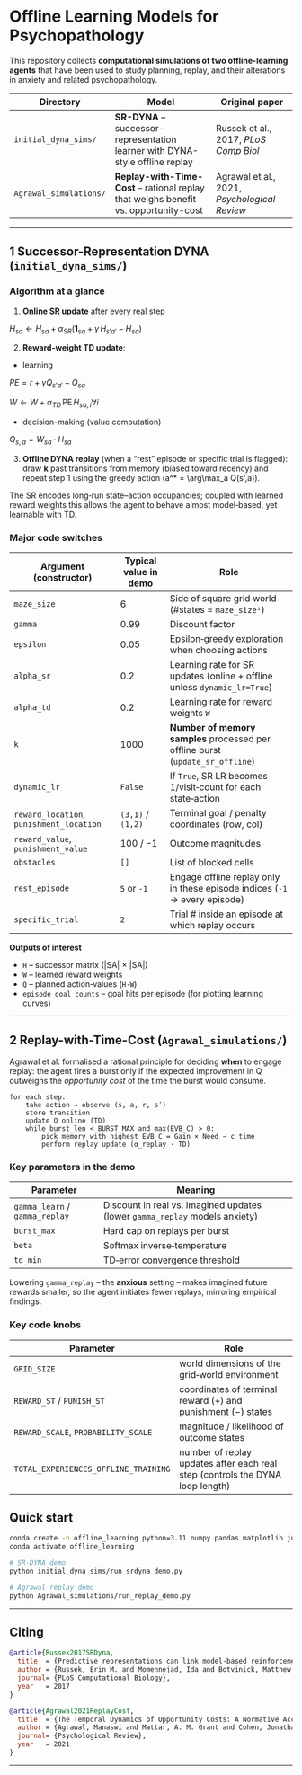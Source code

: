 
# Offline Learning Models for Psychopathology

This repository collects **computational simulations of two offline-learning agents** that have been used to study planning, replay, and their alterations in anxiety and related psychopathology.

| Directory | Model | Original paper |
|-----------|-------|----------------|
| `initial_dyna_sims/` | **SR-DYNA** – successor-representation learner with DYNA-style offline replay | Russek et al., 2017, *PLoS Comp Biol* |
| `Agrawal_simulations/` | **Replay-with-Time-Cost** – rational replay that weighs benefit vs. opportunity-cost | Agrawal et al., 2021, *Psychological Review* |

---

## 1  Successor-Representation DYNA (`initial_dyna_sims/`)

### Algorithm at a glance

1. **Online SR update** after every real step

$H_{sa} \leftarrow H_{sa} + \alpha_{SR}(\mathbf{1}_{sa} + \gamma \, H_{s'a'} - H_{sa})$

2. **Reward-weight TD update**:
- learning

$PE = r + \gamma Q_{s'a'} - Q_{sa}$

$W \leftarrow W + \alpha_{TD} \, \text{PE} \, H_{sa,i} \forall i$

- decision-making (value computation)

$Q_{s,a} = W_{sa} \cdot H_{sa}$



3. **Offline DYNA replay** (when a “rest” episode or specific trial is flagged):  
   draw **k** past transitions from memory (biased toward recency) and repeat step&nbsp;1 using the greedy action \(a^* = \arg\max_a Q(s',a)\).

The SR encodes long‑run state–action occupancies; coupled with learned reward weights this allows the agent to behave almost model‑based, yet learnable with TD.

### Major code switches

| Argument (constructor) | Typical value in demo | Role |
|---|---|---|
| `maze_size` | 6 | Side of square grid world (\#states = `maze_size²`) |
| `gamma` | 0.99 | Discount factor |
| `epsilon` | 0.05 | Epsilon‑greedy exploration when choosing actions |
| `alpha_sr` | 0.2 | Learning rate for SR updates (online + offline unless `dynamic_lr=True`) |
| `alpha_td` | 0.2 | Learning rate for reward weights `W` |
| `k` | 1000 | **Number of memory samples** processed per offline burst (`update_sr_offline`) |
| `dynamic_lr` | `False` | If `True`, SR LR becomes 1/visit‑count for each state‑action |
| `reward_location`, `punishment_location` | `(3,1)` / `(1,2)` | Terminal goal / penalty coordinates (row, col) |
| `reward_value`, `punishment_value` | 100 / −1 | Outcome magnitudes |
| `obstacles` | `[]` | List of blocked cells |
| `rest_episode` | `5` or `-1` | Engage offline replay only in these episode indices (`-1` → every episode) |
| `specific_trial` | `2` | Trial # inside an episode at which replay occurs |

**Outputs of interest**

* `H` – successor matrix (|SA| × |SA|)
* `W` – learned reward weights
* `Q` – planned action‑values (`H·W`)
* `episode_goal_counts` – goal hits per episode (for plotting learning curves)

---

## 2  Replay-with-Time-Cost (`Agrawal_simulations/`)

Agrawal et al. formalised a rational principle for deciding **when** to engage replay: the agent fires a burst only if the expected improvement in Q outweighs the *opportunity cost* of the time the burst would consume.

```text
for each step:
    take action → observe (s, a, r, sʹ)
    store transition
    update Q online (TD)
    while burst_len < BURST_MAX and max(EVB_C) > 0:
        pick memory with highest EVB_C = Gain × Need − c_time
        perform replay update (α_replay · TD)
```

### Key parameters in the demo

| Parameter | Meaning |
|---|---|
| `gamma_learn` / `gamma_replay` | Discount in real vs. imagined updates (lower `gamma_replay` models anxiety) |
| `burst_max` | Hard cap on replays per burst |
| `beta` | Softmax inverse‑temperature |
| `td_min` | TD‑error convergence threshold |

Lowering `gamma_replay` – the **anxious** setting – makes imagined future rewards smaller, so the agent initiates fewer replays, mirroring empirical findings.

### Key code knobs

| Parameter | Role |
|-----------|------|
| `GRID_SIZE` | world dimensions of the grid‑world environment |
| `REWARD_ST` / `PUNISH_ST` | coordinates of terminal reward (+) and punishment (−) states |
| `REWARD_SCALE`, `PROBABILITY_SCALE` | magnitude / likelihood of outcome states |
| `TOTAL_EXPERIENCES_OFFLINE_TRAINING` | number of replay updates after each real step (controls the DYNA loop length) |

## Quick start

```bash
conda create -n offline_learning python=3.11 numpy pandas matplotlib jupyter -y
conda activate offline_learning

# SR‑DYNA demo
python initial_dyna_sims/run_srdyna_demo.py

# Agrawal replay demo
python Agrawal_simulations/run_replay_demo.py
```

---

## Citing

```bibtex
@article{Russek2017SRDyna,
  title  = {Predictive representations can link model-based reinforcement learning to model-free mechanisms},
  author = {Russek, Erin M. and Momennejad, Ida and Botvinick, Matthew M. and Gershman, Samuel J. and Daw, Nathaniel D.},
  journal= {PLoS Computational Biology},
  year   = 2017
}

@article{Agrawal2021ReplayCost,
  title  = {The Temporal Dynamics of Opportunity Costs: A Normative Account of Cognitive Fatigue and Boredom},
  author = {Agrawal, Manaswi and Mattar, A. M. Grant and Cohen, Jonathan D. and Daw, Nathaniel D.},
  journal= {Psychological Review},
  year   = 2021
}
```

---


